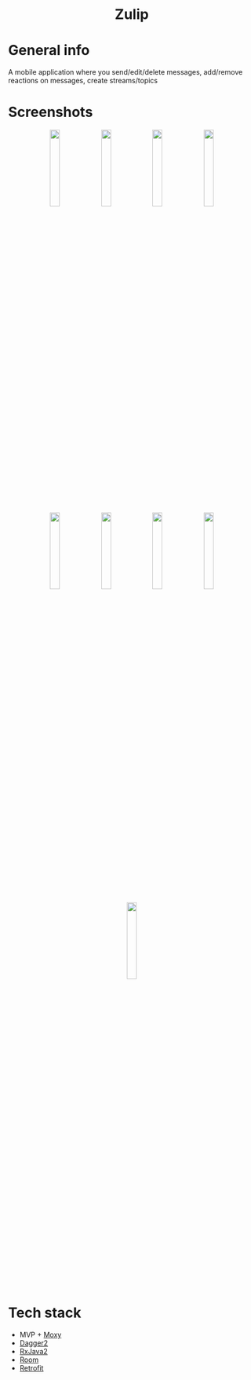 <h1 align="center">Zulip</h1>

# General info
A mobile application where you send/edit/delete messages, add/remove reactions on messages, create streams/topics

# Screenshots
<p align="center">
  <img src="https://user-images.githubusercontent.com/53014698/150684502-2ff624e4-d8aa-4027-b7ff-7511d7b2be11.jpg" width="20%"/>
  <img src="https://user-images.githubusercontent.com/53014698/150684514-eda16e7d-e104-4cb5-b574-5aaf6a7ebc71.jpg" width="20%"/>
  <img src="https://user-images.githubusercontent.com/53014698/150684518-e0ffe5ea-3a0a-43d2-b5f5-b1d4ab67bd5a.jpg" width="20%"/>
  <img src="https://user-images.githubusercontent.com/53014698/150684526-37bf116e-675e-4c97-801a-9f91b9086aef.jpg" width="20%"/>
  <img src="https://user-images.githubusercontent.com/53014698/150684527-2cf40870-b6e0-4a3a-b731-feb3bf97c406.jpg" width="20%"/>
  <img src="https://user-images.githubusercontent.com/53014698/150684533-053bea37-3739-4ef7-8463-e13020ae5061.jpg" width="20%"/>
  <img src="https://user-images.githubusercontent.com/53014698/150684535-7296e913-45b3-460f-b1c1-3daece201ba6.jpg" width="20%"/>
  <img src="https://user-images.githubusercontent.com/53014698/150684539-1305b37a-edd9-468b-82cf-be3c74b733ce.jpg" width="20%"/>
</p>

<p align="center">
  <img src="https://user-images.githubusercontent.com/53014698/150685392-3deda4a4-6e25-42f0-bdf1-379651c8e885.gif" width="20%"/>
</p>

# Tech stack
- MVP + [Moxy](https://github.com/Arello-Mobile/Moxy)
- [Dagger2](https://dagger.dev)
- [RxJava2](https://reactivex.io/documentation)
- [Room](https://developer.android.com/training/data-storage/room)
- [Retrofit](https://square.github.io/retrofit/)

